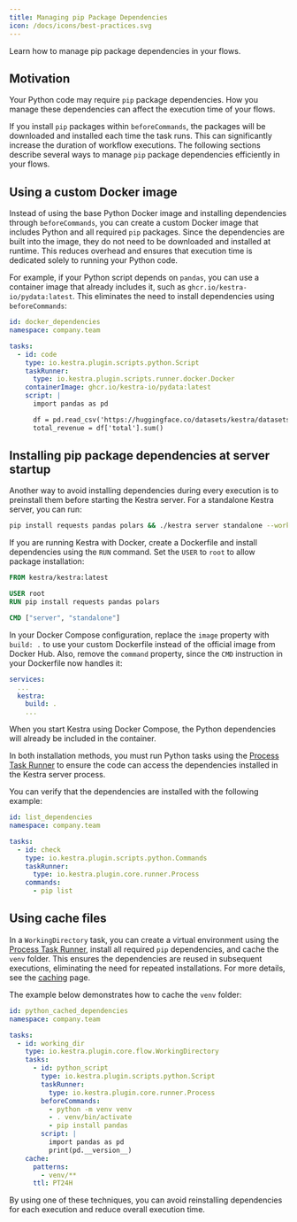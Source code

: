 ```yaml
---
title: Managing pip Package Dependencies
icon: /docs/icons/best-practices.svg
---
```


Learn how to manage pip package dependencies in your flows.

## Motivation

Your Python code may require `pip` package dependencies. How you manage these dependencies can affect the execution time of your flows.

If you install `pip` packages within `beforeCommands`, the packages will be downloaded and installed each time the task runs. This can significantly increase the duration of workflow executions. The following sections describe several ways to manage `pip` package dependencies efficiently in your flows.

## Using a custom Docker image

Instead of using the base Python Docker image and installing dependencies through `beforeCommands`, you can create a custom Docker image that includes Python and all required `pip` packages. Since the dependencies are built into the image, they do not need to be downloaded and installed at runtime. This reduces overhead and ensures that execution time is dedicated solely to running your Python code.

For example, if your Python script depends on `pandas`, you can use a container image that already includes it, such as `ghcr.io/kestra-io/pydata:latest`. This eliminates the need to install dependencies using `beforeCommands`:

```yaml
id: docker_dependencies
namespace: company.team

tasks:
  - id: code
    type: io.kestra.plugin.scripts.python.Script
    taskRunner:
      type: io.kestra.plugin.scripts.runner.docker.Docker
    containerImage: ghcr.io/kestra-io/pydata:latest
    script: |
      import pandas as pd

      df = pd.read_csv('https://huggingface.co/datasets/kestra/datasets/raw/main/csv/orders.csv')
      total_revenue = df['total'].sum()
```

## Installing pip package dependencies at server startup

Another way to avoid installing dependencies during every execution is to preinstall them before starting the Kestra server. For a standalone Kestra server, you can run:

```bash
pip install requests pandas polars && ./kestra server standalone --worker-thread=16
```

If you are running Kestra with Docker, create a Dockerfile and install dependencies using the `RUN` command. Set the `USER` to `root` to allow package installation:

```dockerfile
FROM kestra/kestra:latest

USER root
RUN pip install requests pandas polars

CMD ["server", "standalone"]
```

In your Docker Compose configuration, replace the `image` property with `build: .` to use your custom Dockerfile instead of the official image from Docker Hub. Also, remove the `command` property, since the `CMD` instruction in your Dockerfile now handles it:

```yaml
services:
  ...
  kestra:
    build: .
    ...
```

When you start Kestra using Docker Compose, the Python dependencies will already be included in the container.

In both installation methods, you must run Python tasks using the [Process Task Runner](../task-runners/04.types/01.process-task-runner.md) to ensure the code can access the dependencies installed in the Kestra server process.

You can verify that the dependencies are installed with the following example:

```yaml
id: list_dependencies
namespace: company.team

tasks:
  - id: check
    type: io.kestra.plugin.scripts.python.Commands
    taskRunner:
      type: io.kestra.plugin.core.runner.Process
    commands:
      - pip list
```

## Using cache files

In a `WorkingDirectory` task, you can create a virtual environment using the [Process Task Runner](../task-runners/04.types/01.process-task-runner.md), install all required `pip` dependencies, and cache the `venv` folder. This ensures the dependencies are reused in subsequent executions, eliminating the need for repeated installations. For more details, see the [caching](../05.concepts/12.caching.md) page.

The example below demonstrates how to cache the `venv` folder:

```yaml
id: python_cached_dependencies
namespace: company.team

tasks:
  - id: working_dir
    type: io.kestra.plugin.core.flow.WorkingDirectory
    tasks:
      - id: python_script
        type: io.kestra.plugin.scripts.python.Script
        taskRunner:
          type: io.kestra.plugin.core.runner.Process
        beforeCommands:
          - python -m venv venv
          - . venv/bin/activate
          - pip install pandas
        script: |
          import pandas as pd
          print(pd.__version__)
    cache:
      patterns:
        - venv/**
      ttl: PT24H
```

By using one of these techniques, you can avoid reinstalling dependencies for each execution and reduce overall execution time.
